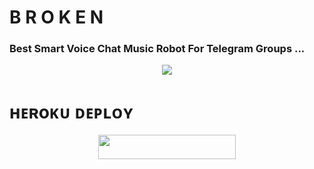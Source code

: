 # B R O K E N

### Best Smart Voice Chat Music Robot For Telegram Groups ...


<p align="center"><a href="https://t.me/princessop"><img src="https://te.legra.ph/file/a15c311b44cc0e696f20b.jpg"></a></p>


# ʜᴇʀoᴋᴜ ᴅᴇᴘʟᴏʏ
<p align="center"><a href="https://heroku.com/deploy?template=[https://github.com/princessop/CANDY-MUSIC](https://dashboard.heroku.com/new?template=https://github.com/hnyophai/broken-music)"> <img src="https://img.shields.io/badge/Deploy%20To%20Heroku-grey?style=for-the-badge&logo=heroku" width="220" height="38.45"/></a></p>




